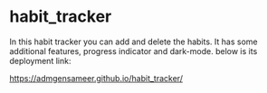 # habit_tracker
In this habit tracker you can add and delete the habits.
It has some additional features, progress indicator and dark-mode.
below is its deployment link:

https://admgensameer.github.io/habit_tracker/
